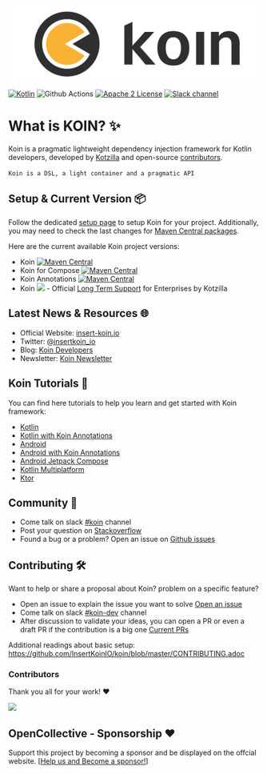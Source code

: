 ![logo](./docs/img/koin_main_logo.png)

[![Kotlin](https://img.shields.io/badge/Kotlin-2.0.20-blue.svg?style=flat&logo=kotlin)](https://kotlinlang.org)
![Github Actions](https://github.com/InsertKoinIO/koin/actions/workflows/build.yml/badge.svg)
[![Apache 2 License](https://img.shields.io/github/license/InsertKoinIO/koin)](https://github.com/InsertKoinIO/koin/blob/main/LICENSE.txt)
[![Slack channel](https://img.shields.io/badge/Chat-Slack-orange.svg?style=flat&logo=slack)](https://kotlinlang.slack.com/messages/koin/)


# What is KOIN? ✨
 
Koin is a pragmatic lightweight dependency injection framework for Kotlin developers, developed by [Kotzilla](https://kotzilla.io) and open-source [contributors](https://github.com/InsertKoinIO/koin/graphs/contributors).

`Koin is a DSL, a light container and a pragmatic API`


## Setup & Current Version 📦

Follow the dedicated [setup page](https://insert-koin.io/docs/setup/koin) to setup Koin for your project. Additionally, you may need to check the last changes for [Maven Central packages](https://insert-koin.io/docs/setup/koin#current-versions).

Here are the current available Koin project versions:

- Koin [![Maven Central](https://img.shields.io/maven-central/v/io.insert-koin/koin-core)](https://mvnrepository.com/artifact/io.insert-koin/koin-bom)
- Koin for Compose [![Maven Central](https://img.shields.io/maven-central/v/io.insert-koin/koin-compose)](https://mvnrepository.com/artifact/io.insert-koin/koin-compose)
- Koin Annotations [![Maven Central](https://img.shields.io/maven-central/v/io.insert-koin/koin-annotations)](https://mvnrepository.com/artifact/io.insert-koin/koin-annotations)
- Koin ![](https://img.shields.io/badge/3.5.x-LTS-blue) - Official [Long Term Support](https://support.insert-koin.io) for Enterprises by Kotzilla



## Latest News & Resources 🌐
- Official Website: [insert-koin.io](https://insert-koin.io)
- Twitter: [@insertkoin_io](https://twitter.com/insertkoin_io)
- Blog: [Koin Developers](https://blog.insert-koin.io)
- Newsletter: [Koin Newsletter](https://bit.ly/koin_newsletter)

## Koin Tutorials 🚀

You can find here tutorials to help you learn and get started with Koin framework:
- [Kotlin](https://insert-koin.io/docs/quickstart/kotlin)
- [Kotlin with Koin Annotations](https://insert-koin.io/docs/quickstart/kotlin-annotations)
- [Android](https://insert-koin.io/docs/quickstart/android-viewmodel)
- [Android with Koin Annotations](https://insert-koin.io/docs/quickstart/android-annotations)
- [Android Jetpack Compose](https://insert-koin.io/docs/quickstart/android-compose)
- [Kotlin Multiplatform](https://insert-koin.io/docs/quickstart/kmp)
- [Ktor](https://insert-koin.io/docs/quickstart/ktor)

## Community 💬

- Come talk on slack [#koin](https://kotlinlang.slack.com/?redir=%2Fmessages%2Fkoin) channel
- Post your question on [Stackoverflow](https://stackoverflow.com/questions/tagged/koin)
- Found a bug or a problem? Open an issue on [Github issues](https://github.com/InsertKoinIO/koin/issues)

## Contributing 🛠

Want to help or share a proposal about Koin? problem on a specific feature? 

- Open an issue to explain the issue you want to solve [Open an issue](https://github.com/InsertKoinIO/koin/issues)
- Come talk on slack [#koin-dev](https://kotlinlang.slack.com/?redir=%2Fmessages%2Fkoin-dev) channel
- After discussion to validate your ideas, you can open a PR or even a draft PR if the contribution is a big one [Current PRs](https://github.com/InsertKoinIO/koin/pulls)

Additional readings about basic setup: https://github.com/InsertKoinIO/koin/blob/master/CONTRIBUTING.adoc

### Contributors

Thank you all for your work! ❤️

<a href="https://github.com/InsertKoinIO/koin/graphs/contributors">
  <img src="https://contrib.rocks/image?repo=InsertKoinIO/koin" />
</a>

## OpenCollective - Sponsorship ❤️

Support this project by becoming a sponsor and be displayed on the offcial website. [[Help us and Become a sponsor!](https://opencollective.com/koin#sponsor)]
